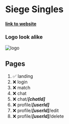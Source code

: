 # Siege Singles

#### [link to website](siege-singles.vercel.app)

### Logo look alike

![logo](https://cdn.discordapp.com/attachments/712196676408049664/1096096208302374943/BreakerBanner.png)

## Pages

1. ✅ landing
2. ❌ login
3. ❌ match
4. ❌ chat
5. ❌ chat/**_[chatId]_**
6. ❌ profile/**_[userId]_**
7. ❌ profile/**_[userId]_**/edit
8. ❌ profile/**_[userId]_**/delete
